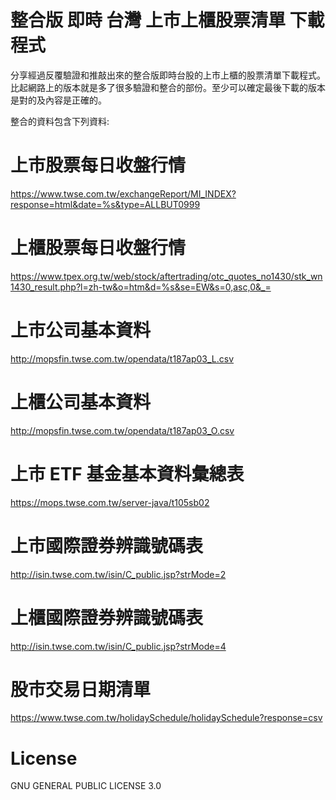 # 整合版 即時 台灣 上市上櫃股票清單 下載程式

分享經過反覆驗證和推敲出來的整合版即時台股的上市上櫃的股票清單下載程式。比起網路上的版本就是多了很多驗證和整合的部份。至少可以確定最後下載的版本是對的及內容是正確的。

整合的資料包含下列資料:

# 上市股票每日收盤行情
https://www.twse.com.tw/exchangeReport/MI_INDEX?response=html&date=%s&type=ALLBUT0999

# 上櫃股票每日收盤行情
https://www.tpex.org.tw/web/stock/aftertrading/otc_quotes_no1430/stk_wn1430_result.php?l=zh-tw&o=htm&d=%s&se=EW&s=0,asc,0&_=

# 上市公司基本資料
http://mopsfin.twse.com.tw/opendata/t187ap03_L.csv

# 上櫃公司基本資料
http://mopsfin.twse.com.tw/opendata/t187ap03_O.csv

# 上市 ETF 基金基本資料彙總表
https://mops.twse.com.tw/server-java/t105sb02

# 上市國際證券辨識號碼表
http://isin.twse.com.tw/isin/C_public.jsp?strMode=2

# 上櫃國際證券辨識號碼表
http://isin.twse.com.tw/isin/C_public.jsp?strMode=4

# 股市交易日期清單
https://www.twse.com.tw/holidaySchedule/holidaySchedule?response=csv

# License
GNU GENERAL PUBLIC LICENSE 3.0
